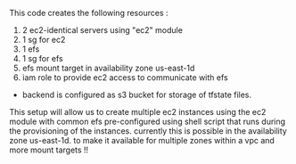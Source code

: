 This code creates the following resources :

1. 2 ec2-identical servers using "ec2" module
2. 1 sg for ec2
3. 1 efs
4. 1 sg for efs
5. efs mount target in availability zone us-east-1d
6. iam role to provide ec2 access to communicate with efs

* backend is configured as s3 bucket for storage of tfstate files.


This setup will allow us to create multiple ec2 instances using the ec2 module with common efs pre-configured using shell script that runs during the provisioning of the instances.
currently this is possible in the availability zone us-east-1d. to make it available for multiple zones within a vpc and more mount targets !!

